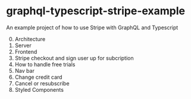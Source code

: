 # graphql-typescript-stripe-example
An example project of how to use Stripe with GraphQL and Typescript

0. Architecture
1. Server
2. Frontend
3. Stripe checkout and sign user up for subcription
4. How to handle free trials
5. Nav bar
6. Change credit card
7. Cancel or resubscribe
8. Styled Components
